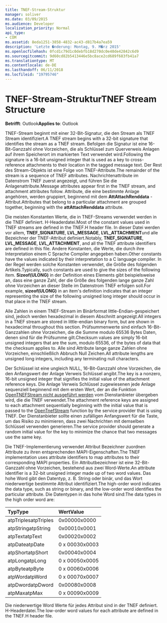 ```yaml
---
title: TNEF-Stream-Struktur
manager: soliver
ms.date: 03/09/2015
ms.audience: Developer
localization_priority: Normal
api_type:
- COM
ms.assetid: 8eda1251-3858-4832-ac43-d817b4a7ea59
description: 'Letzte �nderung: Montag, 9. M�rz 2015'
ms.openlocfilehash: 0fcd1c79d1c0debfb18d270dc0e40de42842c6d9
ms.sourcegitcommit: 9d60cd82b5413446e5bc8ace2cd689f683fb41a7
ms.translationtype: MT
ms.contentlocale: de-DE
ms.lasthandoff: 06/11/2018
ms.locfileid: "19795746"
---
```

# <a name="tnef-stream-structure"></a><span data-ttu-id="de154-103">TNEF-Stream-Struktur</span><span class="sxs-lookup"><span data-stu-id="de154-103">TNEF Stream Structure</span></span>

  
  
<span data-ttu-id="de154-104">**Betrifft**: Outlook</span><span class="sxs-lookup"><span data-stu-id="de154-104">**Applies to**: Outlook</span></span> 
  
<span data-ttu-id="de154-105">TNEF-Stream beginnt mit einer 32-Bit-Signatur, die den Stream als TNEF Stream identifiziert.</span><span class="sxs-lookup"><span data-stu-id="de154-105">A TNEF stream begins with a 32-bit signature that identifies the stream as a TNEF stream.</span></span> <span data-ttu-id="de154-106">Befolgen die Signatur ist eine 16-Bit-Ganzzahl ohne Vorzeichen, die als Schlüssel zum Querverweis Anlagen auf ihrem Speicherort im markierten Text verwendet wird.</span><span class="sxs-lookup"><span data-stu-id="de154-106">Following the signature is a 16-bit unsigned integer that is used as a key to cross-reference attachments to their location in the tagged message text.</span></span> <span data-ttu-id="de154-107">Der Rest des Stream-Objekts ist eine Folge von TNEF-Attribute.</span><span class="sxs-lookup"><span data-stu-id="de154-107">The remainder of the stream is a sequence of TNEF attributes.</span></span> <span data-ttu-id="de154-108">Nachrichtenattribute im Datenstrom TNEF zuerst angezeigt, und führen Sie die Anlagenattribute.</span><span class="sxs-lookup"><span data-stu-id="de154-108">Message attributes appear first in the TNEF stream, and attachment attributes follow.</span></span> <span data-ttu-id="de154-109">Attribute, die eine bestimmte Anlage angehören, werden gruppiert, beginnend mit dem **AttAttachRenddata** -Attribut.</span><span class="sxs-lookup"><span data-stu-id="de154-109">Attributes that belong to a particular attachment are grouped together, beginning with the **attAttachRenddata** attribute.</span></span> 
  
<span data-ttu-id="de154-110">Die meisten Konstanten Werte, die in TNEF-Streams verwendet werden in die TNEF definiert. H-Headerdatei.</span><span class="sxs-lookup"><span data-stu-id="de154-110">Most of the constant values used in TNEF streams are defined in the TNEF.H header file.</span></span> <span data-ttu-id="de154-111">In dieser Datei werden vor allem, **TNEF_SIGNATURE**, **LVL_MESSAGE**, **LVL_ATTACHMENT**und alle Bezeichner der TNEF-Attribut definiert.</span><span class="sxs-lookup"><span data-stu-id="de154-111">Notably, **TNEF_SIGNATURE**, **LVL_MESSAGE**, **LVL_ATTACHMENT**, and all the TNEF attribute identifiers are defined in this file.</span></span> <span data-ttu-id="de154-112">Andere Konstanten, die Werte, die durch ihre Interpretation einem C Sprache Compiler angegeben haben.</span><span class="sxs-lookup"><span data-stu-id="de154-112">Other constants have the values indicated by their interpretation to a C language compiler.</span></span> <span data-ttu-id="de154-113">In der Regel werden solche Konstanten verwendet, die Größe des folgenden Artikels.</span><span class="sxs-lookup"><span data-stu-id="de154-113">Typically, such constants are used to give the sizes of the following item.</span></span> <span data-ttu-id="de154-114">**Sizeof(ULONG)** in der Definition eines Elements gibt beispielsweise an, dass eine ganze Zahl, der die Größe des folgenden lange ganze Zahl ohne Vorzeichen an dieser Stelle im Datenstrom TNEF erfolgen soll.</span><span class="sxs-lookup"><span data-stu-id="de154-114">For example, **sizeof(ULONG)** in an item's definition indicates that an integer representing the size of the following unsigned long integer should occur in that place in the TNEF stream.</span></span> 
  
<span data-ttu-id="de154-115">Alle Zahlen in einem TNEF-Stream im Binärformat little-Endian-gespeichert sind, jedoch werden hexadezimal in diesem Abschnitt angezeigt.</span><span class="sxs-lookup"><span data-stu-id="de154-115">All integers in a TNEF stream are stored in little-endian binary form, but are shown in hexadecimal throughout this section.</span></span> <span data-ttu-id="de154-116">Prüfsummenwerte sind einfach 16-Bit-Ganzzahlen ohne Vorzeichen, die die Summe modulo 65536 Bytes Daten, denen sind für die Prüfsumme gilt.</span><span class="sxs-lookup"><span data-stu-id="de154-116">Checksum values are simply 16-bit unsigned integers that are the sum, modulo 65536, of the bytes of data that the checksum applies to.</span></span> <span data-ttu-id="de154-117">Alle sind Attribute lange ganze Zahlen ohne Vorzeichen, einschließlich Abbruch Null Zeichen.</span><span class="sxs-lookup"><span data-stu-id="de154-117">All attribute lengths are unsigned long integers, including any terminating null characters.</span></span>
  
<span data-ttu-id="de154-118">Der Schlüssel ist eine ungleich NULL, 16-Bit-Ganzzahl ohne Vorzeichen, die den Anfangswert der Anlage Verweis Schlüssel angibt.</span><span class="sxs-lookup"><span data-stu-id="de154-118">The key is a nonzero, 16-bit unsigned integer that signifies the initial value of the attachment reference keys.</span></span> <span data-ttu-id="de154-119">Die Anlage Verweis Schlüssel zugewiesenen jede Anlage sequenziell beginnend mit dem ersten Wert, der an die Funktion [OpenTNEFStream nicht ausgeführt werden](opentnefstream.md) vom Dienstanbieter übergeben wird, die die TNEF verwendet.</span><span class="sxs-lookup"><span data-stu-id="de154-119">The attachment reference keys are assigned to each attachment sequentially beginning with the initial value that is passed to the [OpenTnefStream](opentnefstream.md) function by the service provider that is using TNEF.</span></span> <span data-ttu-id="de154-120">Der Dienstanbieter sollte einen zufälligen Anfangswert für die Taste, um das Risiko zu minimieren, dass zwei Nachrichten mit demselben Schlüssel verwenden generieren.</span><span class="sxs-lookup"><span data-stu-id="de154-120">The service provider should generate a random initial value for the key to minimize the chance that two messages use the same key.</span></span> 
  
<span data-ttu-id="de154-121">Die TNEF-Implementierung verwendet Attribut Bezeichner zuordnen Attribute zu ihren entsprechenden MAPI-Eigenschaften.</span><span class="sxs-lookup"><span data-stu-id="de154-121">The TNEF implementation uses attribute identifiers to map attributes to their corresponding MAPI properties.</span></span> <span data-ttu-id="de154-122">Ein Attributbezeichner ist eine 32-Bit-Ganzzahl ohne Vorzeichen, bestehend aus zwei Word-Werte.</span><span class="sxs-lookup"><span data-stu-id="de154-122">An attribute identifier is a 32-bit unsigned integer made up of two word values.</span></span> <span data-ttu-id="de154-123">Das hohe Word gibt den Datentyp, z. B. String oder binär, und das Wort niederwertige bestimmte Attribut identifiziert.</span><span class="sxs-lookup"><span data-stu-id="de154-123">The high-order word indicates the data type, such as string or binary, and the low-order word identifies the particular attribute.</span></span> <span data-ttu-id="de154-124">Die Datentypen in das hohe Word sind:</span><span class="sxs-lookup"><span data-stu-id="de154-124">The data types in the high order word are:</span></span>
  
|<span data-ttu-id="de154-125">**Typ**</span><span class="sxs-lookup"><span data-stu-id="de154-125">**Type**</span></span>|<span data-ttu-id="de154-126">**Wert**</span><span class="sxs-lookup"><span data-stu-id="de154-126">**Value**</span></span>|
|:-----|:-----|
|<span data-ttu-id="de154-127">atpTriples</span><span class="sxs-lookup"><span data-stu-id="de154-127">atpTriples</span></span>  <br/> |<span data-ttu-id="de154-128">0x0000</span><span class="sxs-lookup"><span data-stu-id="de154-128">0x0000</span></span>  <br/> |
|<span data-ttu-id="de154-129">atpString</span><span class="sxs-lookup"><span data-stu-id="de154-129">atpString</span></span>  <br/> |<span data-ttu-id="de154-130">0x0001</span><span class="sxs-lookup"><span data-stu-id="de154-130">0x0001</span></span>  <br/> |
|<span data-ttu-id="de154-131">atpText</span><span class="sxs-lookup"><span data-stu-id="de154-131">atpText</span></span>  <br/> |<span data-ttu-id="de154-132">0x0002</span><span class="sxs-lookup"><span data-stu-id="de154-132">0x0002</span></span>  <br/> |
|<span data-ttu-id="de154-133">atpDate</span><span class="sxs-lookup"><span data-stu-id="de154-133">atpDate</span></span>  <br/> |<span data-ttu-id="de154-134">0 x 0003</span><span class="sxs-lookup"><span data-stu-id="de154-134">0x0003</span></span>  <br/> |
|<span data-ttu-id="de154-135">atpShort</span><span class="sxs-lookup"><span data-stu-id="de154-135">atpShort</span></span>  <br/> |<span data-ttu-id="de154-136">0x0004</span><span class="sxs-lookup"><span data-stu-id="de154-136">0x0004</span></span>  <br/> |
|<span data-ttu-id="de154-137">atpLong</span><span class="sxs-lookup"><span data-stu-id="de154-137">atpLong</span></span>  <br/> |<span data-ttu-id="de154-138">0 x 0005</span><span class="sxs-lookup"><span data-stu-id="de154-138">0x0005</span></span>  <br/> |
|<span data-ttu-id="de154-139">atpByte</span><span class="sxs-lookup"><span data-stu-id="de154-139">atpByte</span></span>  <br/> |<span data-ttu-id="de154-140">0 x 0006</span><span class="sxs-lookup"><span data-stu-id="de154-140">0x0006</span></span>  <br/> |
|<span data-ttu-id="de154-141">atpWord</span><span class="sxs-lookup"><span data-stu-id="de154-141">atpWord</span></span>  <br/> |<span data-ttu-id="de154-142">0 x 0007</span><span class="sxs-lookup"><span data-stu-id="de154-142">0x0007</span></span>  <br/> |
|<span data-ttu-id="de154-143">atpDword</span><span class="sxs-lookup"><span data-stu-id="de154-143">atpDword</span></span>  <br/> |<span data-ttu-id="de154-144">0x0008</span><span class="sxs-lookup"><span data-stu-id="de154-144">0x0008</span></span>  <br/> |
|<span data-ttu-id="de154-145">atpMax</span><span class="sxs-lookup"><span data-stu-id="de154-145">atpMax</span></span>  <br/> |<span data-ttu-id="de154-146">0 x 0009</span><span class="sxs-lookup"><span data-stu-id="de154-146">0x0009</span></span>  <br/> |
   
<span data-ttu-id="de154-147">Die niederwertige Word Werte für jedes Attribut sind in der TNEF definiert. H-Headerdatei.</span><span class="sxs-lookup"><span data-stu-id="de154-147">The low-order word values for each attribute are defined in the TNEF.H header file.</span></span>
  

